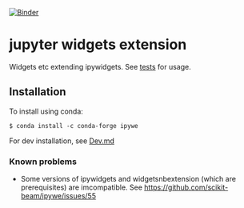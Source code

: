 [![Binder](https://mybinder.org/badge.svg)](https://mybinder.org/v2/gh/scikit-beam/ipywe/master)
# jupyter widgets extension

Widgets etc extending ipywidgets. See [tests](tests) for usage.

## Installation

To install using conda:

    $ conda install -c conda-forge ipywe
    
For dev installation, see [Dev.md](Dev.md)

### Known problems
* Some versions of ipywidgets and widgetsnbextension (which are prerequisites) are imcompatible. See https://github.com/scikit-beam/ipywe/issues/55
